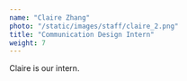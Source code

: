 ```yaml
---
name: "Claire Zhang"
photo: "/static/images/staff/claire_2.png"
title: "Communication Design Intern"
weight: 7
---
```

Claire is our intern.